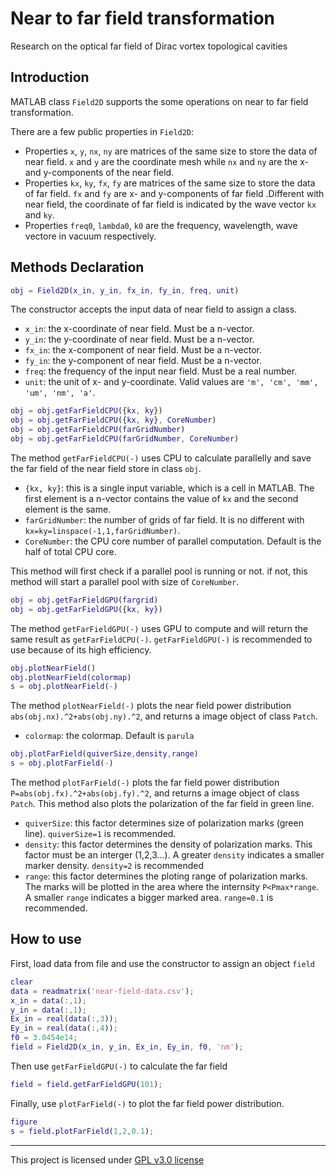# Near to far field transformation
Research on the optical far field of Dirac vortex topological cavities

## Introduction

MATLAB class `Field2D` supports the some operations on near to far field transformation.

There are a few public properties in `Field2D`:
+ Properties `x`, `y`, `nx`, `ny` are matrices of the same size to store the data of near field. `x` and `y` are the coordinate mesh while `nx` and `ny` are the x- and y-components of the near field.
+ Properties `kx`, `ky`, `fx`, `fy` are matrices of the same size to store the data of far field. `fx` and `fy` are x- and y-components of far field .Different with near field, the coordinate of far field is indicated by the wave vector `kx` and `ky`.
+ Properties `freq0`, `lambda0`, `k0` are the frequency, wavelength, wave vectore in vacuum respectively.

## Methods Declaration

```matlab
obj = Field2D(x_in, y_in, fx_in, fy_in, freq, unit)
```
The constructor accepts the input data of near field to assign a class.
+ `x_in`: the x-coordinate of near field. Must be a n-vector.
+ `y_in`: the y-coordinate of near field. Must be a n-vector.
+ `fx_in`: the x-component of near field. Must be a n-vector.
+ `fy_in`: the y-component of near field. Must be a n-vector.
+ `freq`: the frequency of the input near field. Must be a real number.
+ `unit`: the unit of x- and y-coordinate. Valid values are `'m', 'cm', 'mm', 'um', 'nm', 'a'`.

```matlab
obj = obj.getFarFieldCPU({kx, ky})
obj = obj.getFarFieldCPU({kx, ky}, CoreNumber)
obj = obj.getFarFieldCPU(farGridNumber)
obj = obj.getFarFieldCPU(farGridNumber, CoreNumber)
```
The method `getFarFieldCPU(-)` uses CPU to calculate parallelly and save the far field of the near field store in class `obj`.
+ `{kx, ky}`: this is a single input variable, which is a cell in MATLAB. The first element is a n-vector contains the value of `kx` and the second element is the same.
+ `farGridNumber`: the number of grids of far field. It is no different with `kx=ky=linspace(-1,1,farGridNumber)`.
+ `CoreNumber`: the CPU core number of parallel computation. Default is the half of total CPU core.

This method will first check if a parallel pool is running or not. if not, this method will start a parallel pool with size of `CoreNumber`.

```matlab
obj = obj.getFarFieldGPU(fargrid)
obj = obj.getFarFieldGPU({kx, ky})
```
The method `getFarFieldGPU(-)` uses GPU to compute and will return the same result as `getFarFieldCPU(-)`. `getFarFieldGPU(-)` is recommended to use because of its high efficiency.

```matlab
obj.plotNearField()
obj.plotNearField(colormap)
s = obj.plotNearField(-)
```
The method `plotNearField(-)` plots the near field power distribution `abs(obj.nx).^2+abs(obj.ny).^2`, and returns a image object of class `Patch`.
+ `colormap`: the colormap. Default is `parula`

```matlab
obj.plotFarField(quiverSize,density,range)
s = obj.plotFarField(-)
```
The method `plotFarField(-)` plots the far field power distribution `P=abs(obj.fx).^2+abs(obj.fy).^2`, and  returns a image object of class `Patch`. This method also plots the polarization of the far field in green line.
+ `quiverSize`: this factor determines size of polarization marks (green line). `quiverSize=1` is recommended.
+ `density`: this factor determines the density of polarization marks. This factor must be an interger (1,2,3...). A greater `density` indicates a smaller marker density. `density=2` is recommended
+ `range`: this factor determines the ploting range of polarization marks. The marks will be plotted in the area where the internsity `P<Pmax*range`. A smaller `range` indicates a bigger marked area. `range=0.1` is recommended.

## How to use

First, load data from file and use the constructor to assign an object `field`
```matlab
clear
data = readmatrix('near-field-data.csv');
x_in = data(:,1);
y_in = data(:,1);
Ex_in = real(data(:,3));
Ey_in = real(data(:,4));
f0 = 3.0454e14;
field = Field2D(x_in, y_in, Ex_in, Ey_in, f0, 'nm');
```
Then use `getFarFieldGPU(-)` to calculate the far field
```matlab
field = field.getFarFieldGPU(101);
```
Finally, use `plotFarField(-)` to plot the far field power distribution.
```matlab
figure
s = field.plotFarField(1,2,0.1);
```

***

This project is licensed under [GPL v3.0 license](https://www.gnu.org/licenses/gpl-3.0.en.html)
